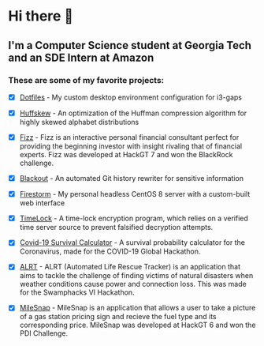 # Hi there 👋

## I'm a Computer Science student at Georgia Tech and an SDE Intern at Amazon

### These are some of my favorite projects:

- [X] [Dotfiles](https://github.com/computer-geek64/dotfiles) - My custom desktop environment configuration for i3-gaps

- [X] [Huffskew](https://github.com/computer-geek64/huffskew) - An optimization of the Huffman compression algorithm for highly skewed alphabet distributions

- [X] [Fizz](https://github.com/computer-geek64/fizz) - Fizz is an interactive personal financial consultant perfect for providing the beginning investor with insight rivaling that of financial experts. Fizz was developed at HackGT 7 and won the BlackRock challenge.

- [X] [Blackout](https://github.com/computer-geek64/blackout) - An automated Git history rewriter for sensitive information 

- [X] [Firestorm](https://github.com/computer-geek64/firestorm) - My personal headless CentOS 8 server with a custom-built web interface

- [X] [TimeLock](https://github.com/computer-geek64/timelock) - A time-lock encryption program, which relies on a verified time server source to prevent falsified decryption attempts.

- [X] [Covid-19 Survival Calculator](https://github.com/computer-geek64/covid19-survival-calculator) - A survival probability calculator for the Coronavirus, made for the COVID-19 Global Hackathon.

- [X] [ALRT](https://github.com/computer-geek64/alrt) - ALRT (Automated Life Rescue Tracker) is an application that aims to tackle the challenge of finding victims of natural disasters when weather conditions cause power and connection loss. This was made for the Swamphacks VI Hackathon.

- [X] [MileSnap](https://github.com/computer-geek64/milesnap) - MileSnap is an application that allows a user to take a picture of a gas station pricing sign and recieve the fuel type and its corresponding price. MileSnap was developed at HackGT 6 and won the PDI Challenge.

<!--### Here are some other cool projects I'm currently working on:-->
